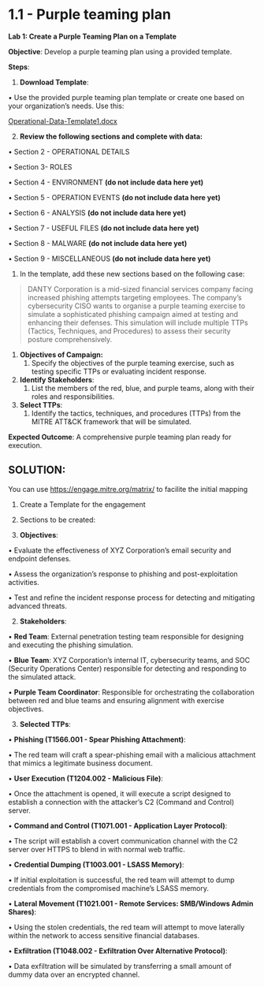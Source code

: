 # 1.1 - Purple teaming plan

**Lab 1: Create a Purple Teaming Plan on a Template**

**Objective**: Develop a purple teaming plan using a provided template.

**Steps**:

1.	**Download Template**:

•	Use the provided purple teaming plan template or create one based on your organization’s needs. Use this: 

[Operational-Data-Template1.docx](https://github.com/user-attachments/files/17373341/Operational-Data-Template1.docx)


2.	**Review the following sections and complete with data:**

•	Section 2 - OPERATIONAL DETAILS

•	Section 3- ROLES

•	Section 4 - ENVIRONMENT **(do not include data here yet)**

•	Section 5 - OPERATION EVENTS **(do not include data here yet)**

•	Section 6 - ANALYSIS **(do not include data here yet)**

•	Section 7 - USEFUL FILES **(do not include data here yet)**

•	Section 8 - MALWARE **(do not include data here yet)**

•	Section 9 - MISCELLANEOUS **(do not include data here yet)**

1. In the template, add these new sections based on the following case:

> DANTY Corporation is a mid-sized financial services company facing increased phishing attempts targeting employees. The company’s cybersecurity CISO wants to organise a purple teaming exercise to simulate a sophisticated phishing campaign aimed at testing and enhancing their defenses. This simulation will include multiple TTPs (Tactics, Techniques, and Procedures) to assess their security posture comprehensively.
> 

1. **Objectives of Campaign:**
    1. Specify the objectives of the purple teaming exercise, such as testing specific TTPs or evaluating incident response.
2. **Identify Stakeholders**:
    1. List the members of the red, blue, and purple teams, along with their roles and responsibilities.
3. **Select TTPs**:
    1. Identify the tactics, techniques, and procedures (TTPs) from the MITRE ATT&CK framework that will be simulated.

**Expected Outcome**: A comprehensive purple teaming plan ready for execution.

## SOLUTION:

You can use https://engage.mitre.org/matrix/ to facilite the initial mapping

1. Create a Template for the engagement
2. Sections to be created:

1.	**Objectives**:

•	Evaluate the effectiveness of XYZ Corporation’s email security and endpoint defenses.

•	Assess the organization’s response to phishing and post-exploitation activities.

•	Test and refine the incident response process for detecting and mitigating advanced threats.

2.	**Stakeholders**:

•	**Red Team**: External penetration testing team responsible for designing and executing the phishing simulation.

•	**Blue Team**: XYZ Corporation’s internal IT, cybersecurity teams, and SOC (Security Operations Center) responsible for detecting and responding to the simulated attack.

•	**Purple Team Coordinator**: Responsible for orchestrating the collaboration between red and blue teams and ensuring alignment with exercise objectives.

3.	**Selected TTPs**:

•	**Phishing (T1566.001 - Spear Phishing Attachment)**:

•	The red team will craft a spear-phishing email with a malicious attachment that mimics a legitimate business document.

•	**User Execution (T1204.002 - Malicious File)**:

•	Once the attachment is opened, it will execute a script designed to establish a connection with the attacker’s C2 (Command and Control) server.

•	**Command and Control (T1071.001 - Application Layer Protocol)**:

•	The script will establish a covert communication channel with the C2 server over HTTPS to blend in with normal web traffic.

•	**Credential Dumping (T1003.001 - LSASS Memory)**:

•	If initial exploitation is successful, the red team will attempt to dump credentials from the compromised machine’s LSASS memory.

•	**Lateral Movement (T1021.001 - Remote Services: SMB/Windows Admin Shares)**:

•	Using the stolen credentials, the red team will attempt to move laterally within the network to access sensitive financial databases.

•	**Exfiltration (T1048.002 - Exfiltration Over Alternative Protocol)**:

•	Data exfiltration will be simulated by transferring a small amount of dummy data over an encrypted channel.

